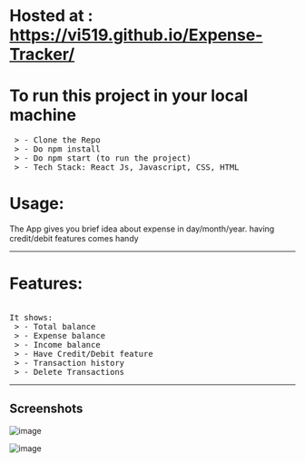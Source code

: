 # Hosted at : https://vi519.github.io/Expense-Tracker/

# To run this project in your local machine
<pre>
 > - Clone the Repo
 > - Do npm install
 > - Do npm start (to run the project)
 > - Tech Stack: React Js, Javascript, CSS, HTML
</pre>

# Usage:
The App gives you brief idea about expense in day/month/year. having credit/debit features comes handy

---
# Features:
<pre> 
It shows:
 > - Total balance
 > - Expense balance
 > - Income balance
 > - Have Credit/Debit feature
 > - Transaction history
 > - Delete Transactions
</pre>
---
Screenshots
---

![image](https://user-images.githubusercontent.com/68097369/142219261-2d6e6461-9048-403b-8982-631c2bf90211.png)

![image](https://user-images.githubusercontent.com/68097369/142219038-0fd2d7e3-7075-49d8-bf27-af95eddf85ff.png)



